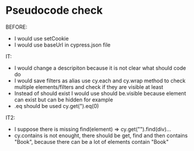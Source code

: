 # Pseudocode check

BEFORE: 
- I would use setCookie
- I would use baseUrl in cypress.json file

IT: 
- I would change a descripiton because it is not clear what should code do
- I would save filters as alias use cy.each and cy.wrap method to check multiple elements/filters and check if they are visible at least
- Instead of should exist I would use should be.visible because element can exist but can be hidden for example
- .eq should be used cy.get(").eq(0) 

IT2: 
- I suppose there is missing find(element) => cy.get("").find(div)... 
- cy.contains is not enought, there should be get, find and then contains "Book", because there can be a lot of elements contain "Book"